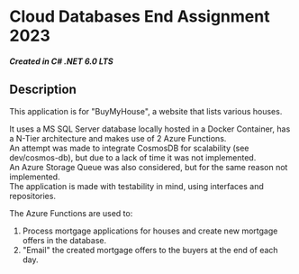 # Cloud Databases End Assignment 2023
##### Created in C# .NET 6.0 LTS
## Description
This application is for "BuyMyHouse", a website that lists various houses.

It uses a MS SQL Server database locally hosted in a Docker Container, has a N-Tier architecture and makes use of 2 Azure Functions.
<br>
An attempt was made to integrate CosmosDB for scalability (see dev/cosmos-db), but due to a lack of time it was not implemented.
<br> An Azure Storage Queue was also considered, but for the same reason not implemented. <br>
The application is made with testability in mind, using interfaces and repositories.

The Azure Functions are used to:
<br>
1. Process mortgage applications for houses and create new mortgage offers in the database.
2. "Email" the created mortgage offers to the buyers at the end of each day.

